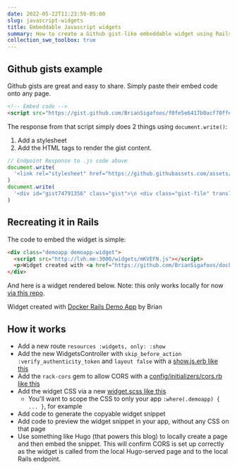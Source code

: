 ```yaml
---
date: 2022-05-22T11:23:59-05:00
slug: javascript-widgets
title: Embeddable Javascript widgets
summary: How to create a Github gist-like embeddable widget using Rails
collection_swe_toolbox: true
---
```


## Github gists example

Github gists are great and easy to share. Simply paste their embed code onto any page.

```html
<!-- Embed code -->
<script src="https://gist.github.com/BrianSigafoos/f0fe5e6417b0acf70ffe1bc6b6498796.js"></script>
```

The response from that script simply does 2 things using `document.write()`:

1. Add a stylesheet
2. Add the HTML tags to render the gist content.

```js
// Endpoint Response to .js code above
document.write(
  '<link rel="stylesheet" href="https://github.githubassets.com/assets/gist-embed-5687a589e344.css" />'
)
document.write(
  '<div id="gist74791356" class="gist">\n <div class="gist-file" translate="no">...</div></div></ div>\n'
)
```

## Recreating it in Rails

The code to embed the widget is simple:

<!-- prettier-ignore -->
```html
<div class="demoapp demoapp-widget">
  <script src="http://lvh.me:3000/widgets/mKVEFN.js"></script>
  <p>Widget created with <a href="https://github.com/BrianSigafoos/docker-rails-webpacker-app">Docker Rails Demo App</a> by Brian</p>
</div>
```

And here is a widget rendered below.
Note: this only works locally for now [via this repo](https://github.com/BrianSigafoos/docker-rails-webpacker-app).

<div class="demoapp demoapp-widget"><script src="http://lvh.me:3000/widgets/1Y5kZh.js"></script><p>Widget created with <a href="https://github.com/BrianSigafoos/docker-rails-webpacker-app">Docker Rails Demo App</a> by Brian</p></div>

## How it works

- Add a new route `resources :widgets, only: :show`
- Add the new WidgetsController with `skip_before_action :verify_authenticity_token` and `layout false` with a [show.js.erb like this](https://github.com/BrianSigafoos/docker-rails-webpacker-app/blob/main/app/views/widgets/widgets/show.js.erb)
- Add the `rack-cors` gem to allow CORS with a [config/initializers/cors.rb like this](https://github.com/BrianSigafoos/docker-rails-webpacker-app/blob/main/config/initializers/cors.rb)
- Add the widget CSS via a new [widget.scss like this](https://github.com/BrianSigafoos/docker-rails-webpacker-app/blob/main/app/views/widgets/widgets/show.js.erb)
  - You'll want to scope the CSS to only your app `:where(.demoapp) { ... }`, for example
- Add code to generate the copyable widget snippet
- Add code to preview the widget snippet in your app, without any CSS on that page
- Use something like Hugo (that powers this blog) to locally create a page and then embed the snippet. This will confirm CORS is set up correctly as the widget is called from the local Hugo-served page and to the local Rails endpoint.
